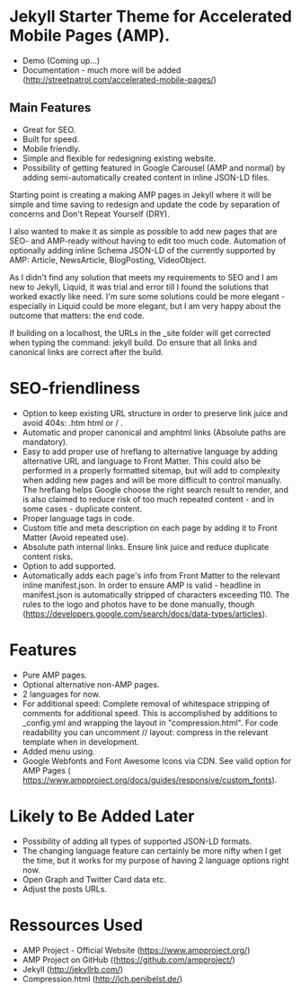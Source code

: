 # Jekyll Starter Theme for Accelerated Mobile Pages (AMP).

- Demo (Coming up...)
- Documentation - much more will be added (http://streetpatrol.com/accelerated-mobile-pages/)


## Main Features
- Great for SEO.
- Built for speed.
- Mobile friendly.
- Simple and flexible for redesigning existing website.
- Possibility of getting featured in Google Carousel (AMP and normal) by adding semi-automatically created content in inline JSON-LD files.

Starting point is creating a making AMP pages in Jekyll where it will be simple and time saving to redesign and update the code by separation of concerns and Don't Repeat Yourself (DRY). 

I also wanted to make it as simple as possible to add new pages that are SEO- and AMP-ready without having to edit too much code. Automation of optionally adding inline Schema JSON-LD of the currently supported by AMP: Article, NewsArticle, BlogPosting, VideoObject. 

As I didn't find any solution that meets my requirements to SEO and I am new to Jekyll, Liquid, it was trial and error till I found the solutions that worked exactly like need. I'm sure some solutions could be more elegant - especially in Liquid could be more elegant, but I am very happy about the outcome that matters: the end code. 

If building on a localhost, the URLs in the _site folder will get corrected when typing the command: jekyll build. Do ensure that all links and canonical links are correct after the build. 

# SEO-friendliness
- Option to keep existing URL structure in order to preserve link juice and avoid 404s: .htm html or / .
- Automatic and proper canonical and amphtml links (Absolute paths are mandatory).
- Easy to add proper use of hreflang to alternative language by adding alternative URL and language to Front Matter. This could also be performed in a properly formatted sitemap, but will add to complexity when adding new pages and will be more difficult to control manually. The hreflang helps Google choose the right search result to render, and is also claimed to reduce risk of too much repeated content - and in some cases - duplicate content. 
- Proper language tags in code.
- Custom title and meta description on each page by adding it to Front Matter (Avoid repeated use).
- Absolute path internal links. Ensure link juice and reduce duplicate content risks.
- Option to add supported.
- Automatically adds each page's info from Front Matter to the relevant inline manifest.json. In order to ensure AMP is valid - headline in manifest.json is automatically stripped of characters exceeding 110. The rules to the logo and photos have to be done manually, though (https://developers.google.com/search/docs/data-types/articles).   

# Features 
- Pure AMP pages.
- Optional alternative non-AMP pages.
- 2 languages for now.
- For additional speed: Complete removal of whitespace stripping of comments for additional speed. This is accomplished by additions to _config.yml and wrapping the layout in "compression.html". For code readability you can uncomment // layout: compress in the relevant template when in development.
- Added menu using.
- Google Webfonts and Font Awesome Icons via CDN. See valid option for AMP Pages ( https://www.ampproject.org/docs/guides/responsive/custom_fonts).

# Likely to Be Added Later
- Possibility of adding all types of supported JSON-LD formats.
- The changing language feature can certainly be more nifty when I get the time, but it works for my purpose of having 2 language options right now.
- Open Graph and Twitter Card data etc.
- Adjust the posts URLs.

# Ressources Used
- AMP Project - Official Website (https://www.ampproject.org/)
- AMP Project on GitHub ((https://github.com/ampproject/)
- Jekyll (http://jekyllrb.com/)
- Compression.html (http://jch.penibelst.de/) 




